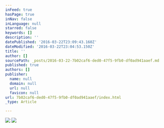 ```yaml
---
inFeed: true
hasPage: true
inNav: false
inLanguage: null
starred: false
keywords: []
description: ''
datePublished: '2016-03-22T23:09:43.160Z'
dateModified: '2016-03-22T23:04:53.150Z'
title: ''
author: []
sourcePath: _posts/2016-03-22-7b02caf6-ded0-47f5-9fb0-df0ad941aaef.md
published: true
authors: []
publisher:
  name: null
  domain: null
  url: null
  favicon: null
url: 7b02caf6-ded0-47f5-9fb0-df0ad941aaef/index.html
_type: Article

---
```

![](https://the-grid-user-content.s3-us-west-2.amazonaws.com/4e8e5203-53fe-41de-ae2b-fc08073ab968.jpg)
![](https://the-grid-user-content.s3-us-west-2.amazonaws.com/1cbcdaf4-2304-493f-8b4d-9319c3bc1c47.jpg)